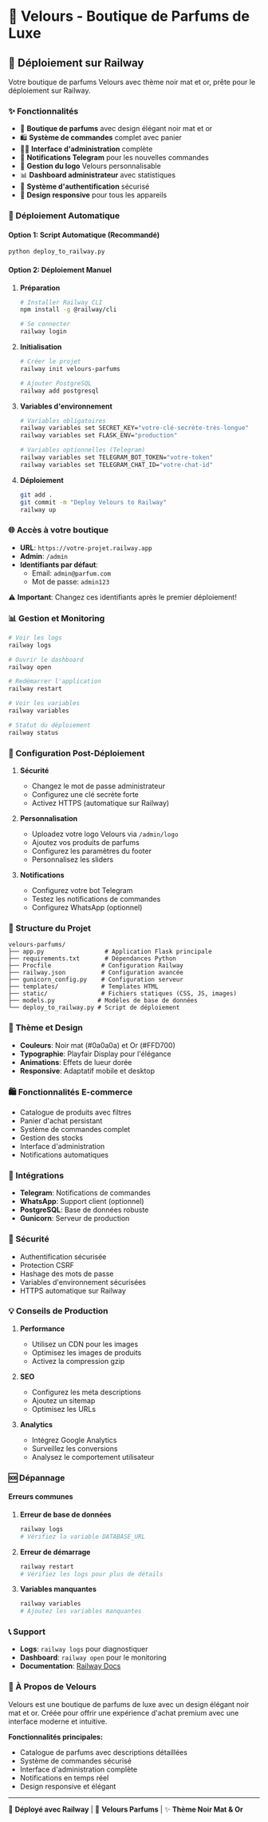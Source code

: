 # 🌸 Velours - Boutique de Parfums de Luxe

## 🚂 Déploiement sur Railway

Votre boutique de parfums Velours avec thème noir mat et or, prête pour le déploiement sur Railway.

### ✨ Fonctionnalités

- 🌸 **Boutique de parfums** avec design élégant noir mat et or
- 🛍️ **Système de commandes** complet avec panier
- 👨‍💼 **Interface d'administration** complète
- 📱 **Notifications Telegram** pour les nouvelles commandes
- 🎨 **Gestion du logo** Velours personnalisable
- 📊 **Dashboard administrateur** avec statistiques
- 🔐 **Système d'authentification** sécurisé
- 📱 **Design responsive** pour tous les appareils

### 🚀 Déploiement Automatique

#### Option 1: Script Automatique (Recommandé)
```bash
python deploy_to_railway.py
```

#### Option 2: Déploiement Manuel

1. **Préparation**
   ```bash
   # Installer Railway CLI
   npm install -g @railway/cli
   
   # Se connecter
   railway login
   ```

2. **Initialisation**
   ```bash
   # Créer le projet
   railway init velours-parfums
   
   # Ajouter PostgreSQL
   railway add postgresql
   ```

3. **Variables d'environnement**
   ```bash
   # Variables obligatoires
   railway variables set SECRET_KEY="votre-clé-secrète-très-longue"
   railway variables set FLASK_ENV="production"
   
   # Variables optionnelles (Telegram)
   railway variables set TELEGRAM_BOT_TOKEN="votre-token"
   railway variables set TELEGRAM_CHAT_ID="votre-chat-id"
   ```

4. **Déploiement**
   ```bash
   git add .
   git commit -m "Deploy Velours to Railway"
   railway up
   ```

### 🌐 Accès à votre boutique

- **URL**: `https://votre-projet.railway.app`
- **Admin**: `/admin`
- **Identifiants par défaut**: 
  - Email: `admin@parfum.com`
  - Mot de passe: `admin123`

⚠️ **Important**: Changez ces identifiants après le premier déploiement!

### 📊 Gestion et Monitoring

```bash
# Voir les logs
railway logs

# Ouvrir le dashboard
railway open

# Redémarrer l'application
railway restart

# Voir les variables
railway variables

# Statut du déploiement
railway status
```

### 🔧 Configuration Post-Déploiement

1. **Sécurité**
   - Changez le mot de passe administrateur
   - Configurez une clé secrète forte
   - Activez HTTPS (automatique sur Railway)

2. **Personnalisation**
   - Uploadez votre logo Velours via `/admin/logo`
   - Ajoutez vos produits de parfums
   - Configurez les paramètres du footer
   - Personnalisez les sliders

3. **Notifications**
   - Configurez votre bot Telegram
   - Testez les notifications de commandes
   - Configurez WhatsApp (optionnel)

### 📁 Structure du Projet

```
velours-parfums/
├── app.py                 # Application Flask principale
├── requirements.txt       # Dépendances Python
├── Procfile              # Configuration Railway
├── railway.json          # Configuration avancée
├── gunicorn_config.py    # Configuration serveur
├── templates/            # Templates HTML
├── static/               # Fichiers statiques (CSS, JS, images)
├── models.py            # Modèles de base de données
└── deploy_to_railway.py # Script de déploiement
```

### 🎨 Thème et Design

- **Couleurs**: Noir mat (#0a0a0a) et Or (#FFD700)
- **Typographie**: Playfair Display pour l'élégance
- **Animations**: Effets de lueur dorée
- **Responsive**: Adaptatif mobile et desktop

### 🛍️ Fonctionnalités E-commerce

- Catalogue de produits avec filtres
- Panier d'achat persistant
- Système de commandes complet
- Gestion des stocks
- Interface d'administration
- Notifications automatiques

### 📱 Intégrations

- **Telegram**: Notifications de commandes
- **WhatsApp**: Support client (optionnel)
- **PostgreSQL**: Base de données robuste
- **Gunicorn**: Serveur de production

### 🔐 Sécurité

- Authentification sécurisée
- Protection CSRF
- Hashage des mots de passe
- Variables d'environnement sécurisées
- HTTPS automatique sur Railway

### 💡 Conseils de Production

1. **Performance**
   - Utilisez un CDN pour les images
   - Optimisez les images de produits
   - Activez la compression gzip

2. **SEO**
   - Configurez les meta descriptions
   - Ajoutez un sitemap
   - Optimisez les URLs

3. **Analytics**
   - Intégrez Google Analytics
   - Surveillez les conversions
   - Analysez le comportement utilisateur

### 🆘 Dépannage

#### Erreurs communes

1. **Erreur de base de données**
   ```bash
   railway logs
   # Vérifiez la variable DATABASE_URL
   ```

2. **Erreur de démarrage**
   ```bash
   railway restart
   # Vérifiez les logs pour plus de détails
   ```

3. **Variables manquantes**
   ```bash
   railway variables
   # Ajoutez les variables manquantes
   ```

### 📞 Support

- **Logs**: `railway logs` pour diagnostiquer
- **Dashboard**: `railway open` pour le monitoring
- **Documentation**: [Railway Docs](https://docs.railway.app)

### 🌸 À Propos de Velours

Velours est une boutique de parfums de luxe avec un design élégant noir mat et or. 
Créée pour offrir une expérience d'achat premium avec une interface moderne et intuitive.

**Fonctionnalités principales:**
- Catalogue de parfums avec descriptions détaillées
- Système de commandes sécurisé
- Interface d'administration complète
- Notifications en temps réel
- Design responsive et élégant

---

🚂 **Déployé avec Railway** | 🌸 **Velours Parfums** | ✨ **Thème Noir Mat & Or**
